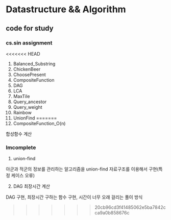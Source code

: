 # Datastructure && Algorithm

## code for study

### cs.sin assignment

<<<<<<< HEAD
1. Balanced_Substring
2. ChickenBeer
3. ChoosePresent
4. CompositeFunction
5. DAG
6. LCA
7. MaxTile
8. Query_ancestor
9. Query_weight
10. Rainbow
11. UnionFind
=======
1. CompositeFunction_O(n)

합성함수 계산

### Imcomplete

1. union-find

아군과 적군의 정보를 관리하는 알고리즘을 union-find 자료구조를 이용해서 구현(특정 케이스 오류)

2. DAG 최장시간 계산

DAG 구현, 최장시간 구하는 함수 구현, 시간이 너무 오래 걸리는 풀이 방식
>>>>>>> 20cb96cd3f41485062e5ba7842cca9a0b858676c
